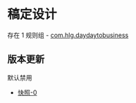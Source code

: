# 稿定设计

存在 1 规则组 - [com.hlg.daydaytobusiness](/src/apps/com.hlg.daydaytobusiness.ts)

## 版本更新

默认禁用

- [快照-0](https://i.gkd.li/import/13766557)
